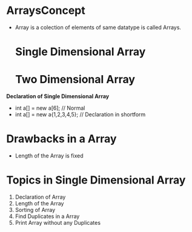 # ArraysConcept
* Array is a colection of elements of same datatype is called Arrays.
  # Single Dimensional Array
  # Two Dimensional Array 
**Declaration of Single Dimensional  Array**
 * int a[] = new a[6];           // Normal 
 * int a[] = new a{1,2,3,4,5};  //  Declaration in shortform
  # Drawbacks in a Array 
  * Length of the Array is fixed
# Topics in Single Dimensional Array 
1. Declaration of Array
2. Length of the Array
3. Sorting of Array
4. Find Duplicates in a Array
5. Print Array without any Duplicates 
